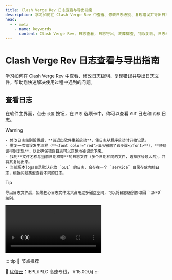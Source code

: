 ```yaml
---
title: Clash Verge Rev 日志查看与导出指南
description: 学习如何在 Clash Verge Rev 中查看、修改日志级别、复现错误并导出日志文件，帮助您快速解决使用过程中遇到的问题。包含详细步骤说明和视频教程。
head:
  - - meta
    - name: keywords
      content: Clash Verge Rev, 日志查看, 日志导出, 故障排查, 错误复现, 日志级别, GUI日志, 内核日志, 代理软件故障解决
---
```

# Clash Verge Rev 日志查看与导出指南
学习如何在 Clash Verge Rev 中查看、修改日志级别、复现错误并导出日志文件，帮助您快速解决使用过程中遇到的问题。
## 查看日志
在软件主界面，点击 `设置` 按钮，在 `日志` 选项卡中，你可以查看 `GUI` 日志和 `内核` 日志。
<!-- prettier-ignore -->
> [!warning]
    - 修改日志级别设置后，**请退出软件重新启动**，使日志从程序启动时开始记录。
    - 重复一次错误发生流程（**<font color="red">演示省略了该步骤</font>**），**使错误得到复现**，以此确保错误日志可以正确地被记录下来。
    - 找到**文件名称与当前日期相等**的日志文件（多个日期相同的文件，选择序号最大的），并将其复制出来。
    - 当前版本logs目录默认存放 `GUI` 的日志，会存在一个 `service` 目录存放内核日志，根据问题类型查看不同的日志。

<!-- prettier-ignore -->
> [!TIP]
    导出日志文件后，如果担心日志文件太大占用过多磁盘空间，可以将日志级别修改回 `INFO` 级别。

<video controls>
  <source src="../public/assets/guide/log/log.webm">
</video>

::: tip 🎉 节点推荐

🚀 [优信云](https://www.优信云.com/#/register?code=JRtE5uIV)：IEPL/IPLC 高速专线，￥15.00/月
:::